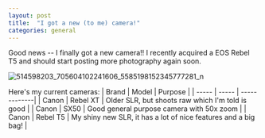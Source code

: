 ```yaml
---
layout: post
title:  "I got a new (to me) camera!"
categories: general
---
```


Good news -- I finally got a new camera!! I recently acquired a EOS Rebel T5 and should start posting more photography again soon.

![514598203_705604102241606_5585198152345777281_n](https://github.com/user-attachments/assets/9284de5b-3385-4dfa-bfa9-76126ef68d53)

Here's my current cameras:
| Brand | Model | Purpose |
| ----- | ----- | -------------|
| Canon | Rebel XT | Older SLR, but shoots raw which I'm told is good |
| Canon | SX50     | Good general purpose camera with 50x zoom |
| Canon | Rebel T5 | My shiny new SLR, it has a lot of nice features and a big bag! |
